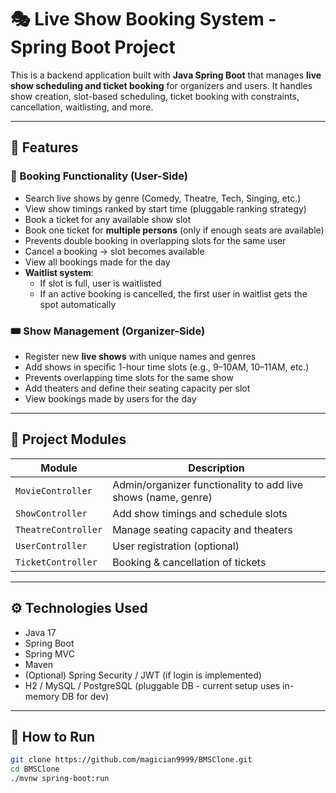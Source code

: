 # 🎭 Live Show Booking System - Spring Boot Project

This is a backend application built with **Java Spring Boot** that manages **live show scheduling and ticket booking** for organizers and users. It handles show creation, slot-based scheduling, ticket booking with constraints, cancellation, waitlisting, and more.

---

## 🚀 Features

### 🎫 Booking Functionality (User-Side)
- Search live shows by genre (Comedy, Theatre, Tech, Singing, etc.)
- View show timings ranked by start time (pluggable ranking strategy)
- Book a ticket for any available show slot
- Book one ticket for **multiple persons** (only if enough seats are available)
- Prevents double booking in overlapping slots for the same user
- Cancel a booking → slot becomes available
- View all bookings made for the day
- **Waitlist system**:
  - If slot is full, user is waitlisted
  - If an active booking is cancelled, the first user in waitlist gets the spot automatically

### 🎟️ Show Management (Organizer-Side)
- Register new **live shows** with unique names and genres
- Add shows in specific 1-hour time slots (e.g., 9–10AM, 10–11AM, etc.)
- Prevents overlapping time slots for the same show
- Add theaters and define their seating capacity per slot
- View bookings made by users for the day

---

## 🧩 Project Modules

| Module       | Description                                       |
|--------------|---------------------------------------------------|
| `MovieController` | Admin/organizer functionality to add live shows (name, genre) |
| `ShowController`  | Add show timings and schedule slots            |
| `TheatreController` | Manage seating capacity and theaters         |
| `UserController`   | User registration (optional)                  |
| `TicketController` | Booking & cancellation of tickets             |

---

## ⚙️ Technologies Used

- Java 17
- Spring Boot
- Spring MVC
- Maven
- (Optional) Spring Security / JWT (if login is implemented)
- H2 / MySQL / PostgreSQL (pluggable DB - current setup uses in-memory DB for dev)

---

## 🧪 How to Run

```bash
git clone https://github.com/magician9999/BMSClone.git
cd BMSClone
./mvnw spring-boot:run
